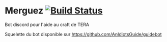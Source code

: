 # Merguez [![Build Status](https://travis-ci.org/M3nace/Merguez.svg?branch=master)](https://travis-ci.org/M3nace/Merguez)
Bot discord pour l'aide au craft de TERA

Squelette du bot disponible sur https://github.com/AnIdiotsGuide/guidebot
